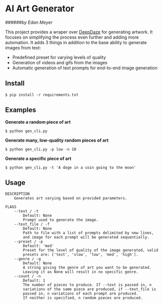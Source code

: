 # AI Art Generator
######*by Edan Meyer*

This project provides a wraper over [DeepDaze](https://github.com/lucidrains/deep-daze) for generating artwork. It focuses on simplifying the process even further and adding more automation. It adds 3 things in addition to the base ability to generate images from text:
- Predefined preset for varying levels of quality
- Generation of videos and gifs from the images
- Automatic generation of text prompts for end-to-end image generation

## Install
    $ pip install -r requirements.txt

## Examples
**Generate a random piece of art**

    $ python gen_cli.py

**Generate many, low-quality random pieces of art**

    $ python gen_cli.py -p low -n 10

**Generate a specific piece of art**

    $ python gen_cli.py -t 'A doge in a coin going to the moon'

## Usage
    DESCRIPTION
        Generates art varying based on provided parameters.

    FLAGS
        --text / -t
            Default: None
            Prompt used to generate the image.
        --text_file / -f
            Default: None
            Path to file with a list of prompts delimited by new lines,
            and image for each prompt will be generated sequentially.
        --preset / -p
            Default: 'med'
            Preset for the level of quality of the image generated, valid
            presets are: ['test', 'vlow', 'low', 'med', 'high'].
        --genre / -g
            Default: None
            A string giving the genre of art you want to be generated.
            Leaving it as None will result in no specific genre.
        --count / -n
            Default: 1
            The number of pieces to produce. If --text is passed in, n
            variations of the same piece are produced, if --text_file is
            passed in, n variations of each prompt are produced.
            If neither is specified, n random pieces are produced.